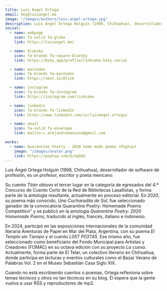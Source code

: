 ```yaml
---
title: Luis Angel Ortega
email: hey@luisangel.me
image: "/images/authors/luis-angel-ortega.jpg"
description: Luis Ángel Ortega Holguín (1998, Chihuahua), desarrollador de software de profesión, es un profesor, escritor y poeta mexicano.
social:
  - name: webpage
    icon: fa-solid fa-globe
    link: https://luisangel.me/

  - name: bluesky
    icon: fa-brands fa-square-bluesky
    link: https://bsky.app/profile/linksake.bsky.social

  - name: mastodon
    icon: fa-brands fa-mastodon
    link: https://vmst.io/@link

  - name: instagram
    icon: fa-brands fa-instagram
    link: https://instagram.com/linksake

  - name: linkedin
    icon: fa-brands fa-linkedin
    link: https://www.linkedin.com/in/luisangel.ortega/

  - name: email
    icon: fa-solid fa-envelope
    link: mailto:c.alejandromanzano@gmail.com

works:
  - name: Quarantine Poetry - 2020 home made poems (Payhip)
    image: "/images/avatar.png"
    link: https://payhip.com/b/aqXmV
---
```


Luis Ángel Ortega Holguín (1998, Chihuahua), desarrollador de software de profesión, es un profesor, escritor y poeta mexicano.

Su cuento *Titán* obtuvo el tercer lugar en la categoría de egresados del 4.º Concurso de Cuento Corto de la Red de Bibliotecas Lasallistas, y forma parte de la antología resultante, actualmente en proceso editorial. En 2020, su poema más conocido, *Una Cucharadita de Sol*, fue seleccionado ganador de la convocatoria Quarantine Poetry: Homemade Poems Competition” y se publicó en la antología *Quarantine Poetry: 2020 Homemade Poems*, traducido al inglés, francés, italiano e indonesio.

En 2024, participó en las exposiciones internacionales de la comunidad literaria Aventuras de Papel en Mar del Plata, Argentina, con su poema *El Templo sin Tiempo* y el cuento *L05T P03T45*. Ese mismo año, fue seleccionado como beneficiario del Fondo Municipal para Artistas y Creadores (FOMAC) en su octava edición con su proyecto *La cueva*. Actualmente, forma parte de El Telar, un colectivo literario en Chihuahua, donde participa en lecturas y eventos culturales como el Bazar Verano de Palabras Vol. 2 en el Museo Sebastián Casa Siglo XIX.

Cuando no está escribiendo cuentos o poemas, Ortega reflexiona sobre temas técnicos y otros no tan técnicos en su blog. Él espera que la gente vuelva a usar RSS y reproductores de mp3.
